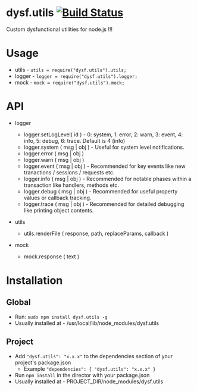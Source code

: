 dysf.utils [![Build Status](https://travis-ci.org/dysf/dysf.utils.png?branch=master)](https://travis-ci.org/dysf/dysf.utils)
==========

Custom dysfunctional utilities for node.js !!!

Usage
=========

- utils - <code>utils = require("dysf.utils").utils;</code>
- logger - <code>logger = require("dysf.utils").logger;</code>
- mock - <code>mock = require("dysf.utils").mock;</code>

API
==========

- logger
  - logger.setLogLevel( id ) - 0: system, 1: error, 2: warn, 3: event, 4: info, 5: debug, 6: trace. Default is 4 (info)
  - logger.system ( msg | obj ) - Useful for system level notifications.
  - logger.error ( msg | obj )
  - logger.warn ( msg | obj )
  - logger.event ( msg | obj ) - Recommended for key events like new tranactions / sessions / requests etc.
  - logger.info ( msg | obj ) - Recommended for notable phases within a transaction like handlers, methods etc.
  - logger.debug ( msg | obj ) - Recommended for useful property values or callback tracking.
  - logger.trace ( msg | obj ) - Recommended for detailed debugging like printing object contents.

- utils
  - utils.renderFile ( response, path, replaceParams, callback )

- mock
  - mock.response ( text )
  


Installation
=======

Global
--------- 
- Run: <code>sudo npm install dysf.utils -g</code>
- Usually installed at - /usr/local/lib/node_modules/dysf.utils

Project
---------
- Add <code>"dysf.utils": "x.x.x"</code> to the dependencies section of your project's package.json 
  - Example <code>"dependencies": { "dysf.utils": "x.x.x" }</code>
- Run <code>npm install</code> in the director with your package.json
- Usually installed at - PROJECT_DIR/node_modules/dysf.utils

